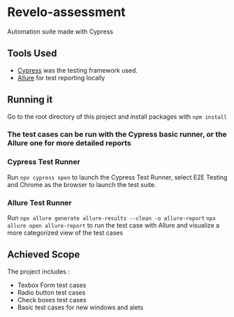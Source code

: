 # Revelo-assessment

Automation suite made with Cypress

## Tools Used
- [Cypress](https://www.cypress.io/) was the testing framework used.
- [Allure](https://docs.qameta.io/allure/) for test reporting locally

## Running it

Go to the root directory of this project and install packages with ```npm install```
### The test cases can be run with the Cypress basic runner, or the Allure one for more detailed reports

### Cypress Test Runner
Run ```npx cypress open``` to launch the Cypress Test Runner, select E2E Testing and Chrome as the browser to launch the test suite.

### Allure Test Runner
Run ```npx allure generate allure-results --clean -o allure-report```
```npx allure open allure-report```  to run the test case with Allure and visualize a more categorized view of the test cases

## Achieved Scope
The project includes :
- Texbox Form test cases
- Radio button test cases
- Check boxes test cases
- Basic test cases for new windows and alets